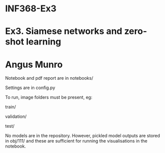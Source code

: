 # INF368-Ex3
# Ex3. Siamese networks and zero-shot learning
# Angus Munro

Notebook and pdf report are in notebooks/

Settings are in config.py

To run, image folders must be present, eg:

train/ 

validation/ 

test/ 

No models are in the repository. However, pickled model outputs are stored in obj/111/ and these are sufficient for running the visualisations in the notebook.
